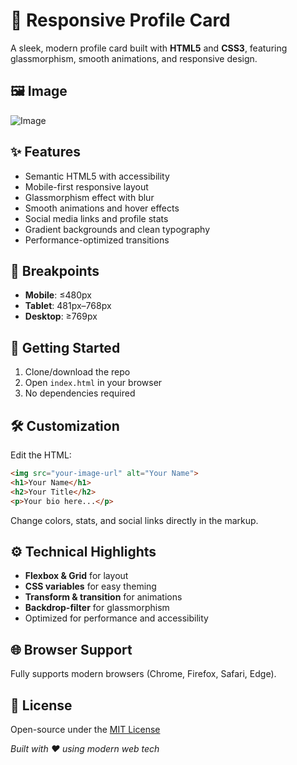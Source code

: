 # 🌟 Responsive Profile Card

A sleek, modern profile card built with **HTML5** and **CSS3**, featuring glassmorphism, smooth animations, and responsive design.

## 🖼️ Image

![Image](https://github.com/user-attachments/assets/f5cde8ed-ca39-40cc-9ab5-da75dbd71fdd)

## ✨ Features

* Semantic HTML5 with accessibility
* Mobile-first responsive layout
* Glassmorphism effect with blur
* Smooth animations and hover effects
* Social media links and profile stats
* Gradient backgrounds and clean typography
* Performance-optimized transitions

## 📱 Breakpoints

* **Mobile**: ≤480px
* **Tablet**: 481px–768px
* **Desktop**: ≥769px

## 🚀 Getting Started

1. Clone/download the repo
2. Open `index.html` in your browser
3. No dependencies required

## 🛠️ Customization

Edit the HTML:

```html
<img src="your-image-url" alt="Your Name">
<h1>Your Name</h1>
<h2>Your Title</h2>
<p>Your bio here...</p>
```

Change colors, stats, and social links directly in the markup.

## ⚙️ Technical Highlights

* **Flexbox & Grid** for layout
* **CSS variables** for easy theming
* **Transform & transition** for animations
* **Backdrop-filter** for glassmorphism
* Optimized for performance and accessibility

## 🌐 Browser Support

Fully supports modern browsers (Chrome, Firefox, Safari, Edge).

## 📄 License

Open-source under the [MIT License](https://opensource.org/licenses/MIT)

*Built with ❤️ using modern web tech*
